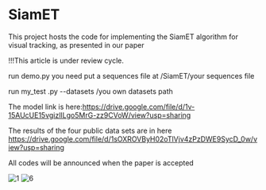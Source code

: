 # SiamET
This project hosts the code for implementing the SiamET algorithm for visual tracking, as presented in our paper

!!!This article is under review cycle.

run demo.py   you need put a sequences file at /SiamET/your sequences file 

run my_test .py --datasets /you own datasets path

The model link is here:https://drive.google.com/file/d/1v-15AUcUE15vgizlILgo5MrG-zz9CVoW/view?usp=sharing

The results of the four public data sets are in here
https://drive.google.com/file/d/1sOXROVByH02oTlVjv4zPzDWE9SycD_0w/view?usp=sharing

All codes will be announced when the paper is accepted

![1](https://user-images.githubusercontent.com/51786737/137138037-2d7578e7-215f-428f-aaff-50f7a6666310.png)
![6](https://user-images.githubusercontent.com/51786737/137138051-bf1f692f-02d1-4d86-a4ec-3351f0b12bc9.png)
